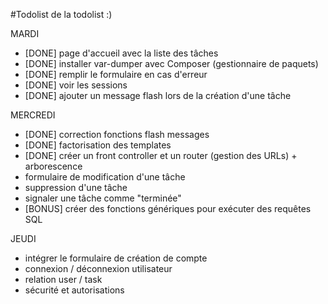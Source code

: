 #Todolist de la todolist :)

MARDI 
- [DONE] page d'accueil avec la liste des tâches
- [DONE] installer var-dumper avec Composer (gestionnaire de paquets)
- [DONE] remplir le formulaire en cas d'erreur
- [DONE] voir les sessions
- [DONE] ajouter un message flash lors de la création d'une tâche

MERCREDI
- [DONE] correction fonctions flash messages
- [DONE] factorisation des templates
- [DONE] créer un front controller et un router (gestion des URLs) + arborescence
- formulaire de modification d'une tâche
- suppression d'une tâche
- signaler une tâche comme "terminée"
- [BONUS] créer des fonctions génériques pour exécuter des requêtes SQL

JEUDI
- intégrer le formulaire de création de compte 
- connexion / déconnexion utilisateur 
- relation user / task
- sécurité et autorisations
